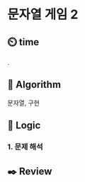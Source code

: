 # 문자열 게임 2

## :timer_clock: **time**
.
## :pushpin: **Algorithm**

문자열, 구현

## :round_pushpin: **Logic**

### 1. 문제 해석

## :black_nib: **Review**

